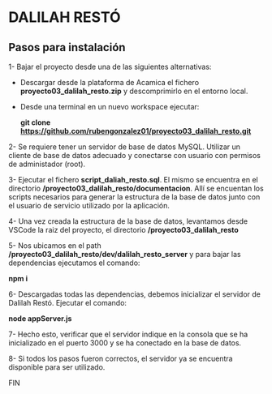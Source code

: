 # DALILAH RESTÓ

## Pasos para instalación

1- Bajar el proyecto desde una de las siguientes alternativas:
  * Descargar desde la plataforma de Acamica el fichero **proyecto03_dalilah_resto.zip** y descomprimirlo en el entorno local.
  * Desde una terminal en un nuevo workspace ejecutar:
  
      **git clone https://github.com/rubengonzalez01/proyecto03_dalilah_resto.git**
	
2- Se requiere tener un servidor de base de datos MySQL. Utilizar un cliente de base de datos adecuado y conectarse con usuario con permisos de administador (root). 

3- Ejecutar el fichero **script_daliah_resto.sql**. El mismo se encuentra en el directorio **/proyecto03_dalilah_resto/documentacion**. Allí se encuentan los scripts necesarios para generar la estructura de la base de datos junto con el usuario de servicio utilizado por la aplicación.

4- Una vez creada la estructura de la base de datos, levantamos desde VSCode la raiz del proyecto, el directorio **/proyecto03_dalilah_resto**

5- Nos ubicamos en el path **/proyecto03_dalilah_resto/dev/dalilah_resto_server** y para bajar las dependencias ejecutamos el comando:

  **npm i**

6- Descargadas todas las dependencias, debemos inicializar el servidor de Dalilah Restó. Ejecutar el comando:

**node appServer.js**

7- Hecho esto, verificar que el servidor indique en la consola que se ha inicializado en el puerto 3000 y se ha conectado en la base de datos.

8- Si todos los pasos fueron correctos, el servidor ya se encuentra disponible para ser utilizado.

FIN
